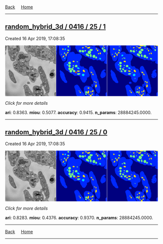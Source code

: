 
[Back](..)&nbsp;&nbsp;&nbsp;&nbsp;&nbsp;[Home](https://leapmanlab.github.io/snapshots)

---

<div class="summary"><a href="1"><h2>random_hybrid_3d / 0416 / 25 / 1</h2></a><p>Created 16 Apr 2019, 17:08:35
</p><a href="1"><img src="1/media/summary.png" align="center"></a><p>
<i>Click for more details</i>
</p></div>

**ari**: 0.8363. **miou**: 0.5077. **accuracy**: 0.9415. **n_params**: 28884245.0000. 

---

<div class="summary"><a href="0"><h2>random_hybrid_3d / 0416 / 25 / 0</h2></a><p>Created 16 Apr 2019, 17:08:35
</p><a href="0"><img src="0/media/summary.png" align="center"></a><p>
<i>Click for more details</i>
</p></div>

**ari**: 0.8283. **miou**: 0.4376. **accuracy**: 0.9370. **n_params**: 28884245.0000. 

---

[Back](..)&nbsp;&nbsp;&nbsp;&nbsp;&nbsp;[Home](https://leapmanlab.github.io/snapshots)

---